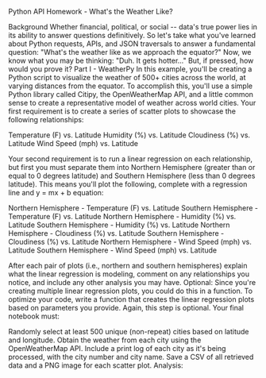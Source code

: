 Python API Homework - What's the Weather Like?

Background
Whether financial, political, or social -- data's true power lies in its ability to answer questions definitively. So let's take what you've learned about Python requests, APIs, and JSON traversals to answer a fundamental question: "What's the weather like as we approach the equator?"
Now, we know what you may be thinking: "Duh. It gets hotter..."
But, if pressed, how would you prove it?
Part I - WeatherPy
In this example, you'll be creating a Python script to visualize the weather of 500+ cities across the world, at varying distances from the equator. To accomplish this, you'll use a simple Python library called Citipy, the OpenWeatherMap API, and a little common sense to create a representative model of weather across world cities.
Your first requirement is to create a series of scatter plots to showcase the following relationships:

Temperature (F) vs. Latitude
Humidity (%) vs. Latitude
Cloudiness (%) vs. Latitude
Wind Speed (mph) vs. Latitude

Your second requirement is to run a linear regression on each relationship, but first you must separate them into Northern Hemisphere (greater than or equal to 0 degrees latitude) and Southern Hemisphere (less than 0 degrees latitude). This means you'll plot the following, complete with a regression line and y = mx + b equation:

Northern Hemisphere - Temperature (F) vs. Latitude
Southern Hemisphere - Temperature (F) vs. Latitude
Northern Hemisphere - Humidity (%) vs. Latitude
Southern Hemisphere - Humidity (%) vs. Latitude
Northern Hemisphere - Cloudiness (%) vs. Latitude
Southern Hemisphere - Cloudiness (%) vs. Latitude
Northern Hemisphere - Wind Speed (mph) vs. Latitude
Southern Hemisphere - Wind Speed (mph) vs. Latitude

After each pair of plots (i.e., northern and southern hemispheres) explain what the linear regression is modeling, comment on any relationships you notice, and include any other analysis you may have.
Optional: Since you're creating multiple linear regression plots, you could do this in a function. To optimize your code, write a function that creates the linear regression plots based on parameters you provide. Again, this step is optional.
Your final notebook must:

Randomly select at least 500 unique (non-repeat) cities based on latitude and longitude.
Obtain the weather from each city using the OpenWeatherMap API.
Include a print log of each city as it's being processed, with the city number and city name.
Save a CSV of all retrieved data and a PNG image for each scatter plot.
Analysis:
